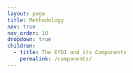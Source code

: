 ```yaml
---
layout: page
title: Methodology
nav: true
nav_order: 10
dropdown: true
children:
  - title: The EfDI and its Components
    permalink: /components/
---
```

